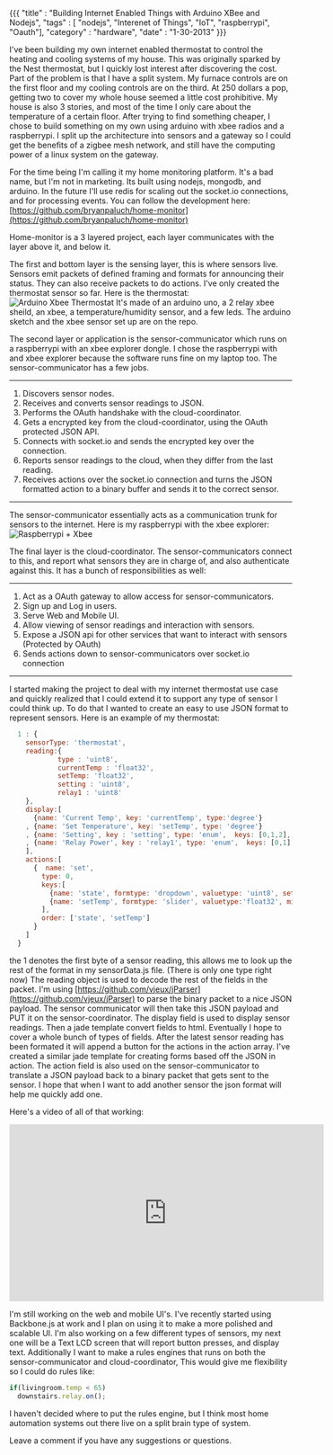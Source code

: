 ﻿{{{
    "title"    : "Building Internet Enabled Things with Arduino XBee and Nodejs",
    "tags"     : [ "nodejs", "Interenet of Things", "IoT", "raspberrypi", "Oauth"],
    "category" : "hardware",
    "date"     : "1-30-2013"
}}}

I've been building my own internet enabled thermostat
to control the heating and cooling systems of my house. This was
originally sparked by the Nest thermostat, but I quickly
lost interest after discovering the cost. Part of the problem is that I
have a split system. My furnace controls are on the first floor and my
cooling controls are on the third. At 250 dollars a pop, getting two to cover my whole house seemed a little cost prohibitive. 
My house is also 3 stories, and
most of the time I only care about the temperature of a certain floor.
After trying to find something cheaper, I chose to build something on my own using arduino with xbee radios and a
raspberrypi. I split up the architecture into sensors  and a gateway so I could get
the benefits of a zigbee mesh network, and  still have the computing
power of a linux system on the gateway.

For the time being I'm calling it my home monitoring platform. It's a
bad name, but I'm not in marketing.
Its built using nodejs, mongodb, and arduino. In the future I'll use
redis for scaling out the socket.io connections, and for processing
events. You can follow the development here:
[https://github.com/bryanpaluch/home-monitor](https://github.com/bryanpaluch/home-monitor)

Home-monitor is a 3 layered project, each layer communicates with the
layer above it, and below it.

The first and bottom layer is the
sensing layer, this is where sensors live. Sensors emit packets
of defined framing and formats for announcing their status. They can also receive packets to do actions. I've only created the thermostat sensor so far.
Here is the thermostat:
![Arduino Xbee Thermostat](http://i.imgur.com/sFW1XAD.jpg?1)
It's made of an arduino uno, a 2 relay xbee sheild, an xbee, a
temperature/humidity sensor, and a few leds. The arduino sketch and the
xbee sensor set up are on the repo.

The second layer or application is the sensor-communicator which runs on a
raspberrypi with an xbee explorer dongle. I chose the raspberrypi with
and xbee explorer because the software runs fine on my laptop too. The
sensor-communicator has a few jobs. 

---------------------------------------------------------------------
1. Discovers sensor nodes.
2. Receives and converts sensor readings to JSON.
3. Performs the OAuth handshake with the cloud-coordinator.
4. Gets a encrypted key from the cloud-coordinator, using the OAuth
   protected JSON API.
5. Connects with socket.io and sends the encrypted key over the
   connection.
6. Reports sensor readings to the cloud, when they differ from the
     last reading.
7. Receives actions over the socket.io connection and turns the JSON
     formatted action to a binary buffer and sends it to the correct
     sensor.
----------------------------------------------------------------------

The sensor-communicator essentially acts as a communication trunk for
sensors to the internet. Here is my raspberrypi with the xbee explorer:
![Raspberrypi + Xbee](http://i.imgur.com/ZFWdgRI.jpg)

The final layer is the cloud-coordinator. The sensor-communicators
connect to this, and report what sensors they are in charge of, and also
authenticate against this. It has a bunch of responsibilities as well:

--------------------------------------------------------------------
1. Act as a OAuth gateway to allow access for sensor-communicators.
2. Sign up and Log in users.
3. Serve Web and Mobile UI.
4. Allow viewing of sensor readings and interaction with sensors.
5. Expose a JSON api for other services that want to interact with
     sensors (Protected by OAuth)
6. Sends actions down to sensor-communicators over socket.io
     connection
---------------------------------------------------------------------

I started making the project to deal with my internet thermostat use case
and quickly realized that I could extend it to support any type of
sensor I could think up. To do that I wanted to create an easy to use
JSON format to represent sensors. Here is an example of my thermostat:

```javascript
  1 : {
    sensorType: 'thermostat',
    reading:{
            type : 'uint8',
            currentTemp : 'float32',
            setTemp: 'float32',
            setting : 'uint8',
            relay1 : 'uint8'
    },
    display:[
      {name: 'Current Temp', key: 'currentTemp', type:'degree'}
    , {name: 'Set Temperature', key: 'setTemp', type: 'degree'}
    , {name: 'Setting', key : 'setting', type: 'enum',  keys: [0,1,2], values:['auto', 'off', 'on']}
    , {name: 'Relay Power', key : 'relay1', type: 'enum',  keys: [0,1], values:['off', 'on']}
    ],
    actions:[
      {  name: 'set',
        type: 0,
        keys:[
          {name: 'state', formtype: 'dropdown', valuetype: 'uint8', settings:['auto', 'off', 'on'], values:[0, 1, 2]},
          {name: 'setTemp', formtype: 'slider', valuetype:'float32', min:50, max:80, value:60 }
        ],
        order: ['state', 'setTemp']
      }
    ]
  }
```
the 1 denotes the first byte of a sensor reading, this allows me to
look up the rest of the format in my sensorData.js file. (There is only
one type right now) The reading object is used to decode the rest of the
fields in the packet. I'm using
[https://github.com/vjeux/jParser](https://github.com/vjeux/jParser) to
parse the binary packet to a nice JSON payload. The sensor communicator
will then take this JSON payload and PUT it on the sensor-coordinator.
The display field is used to display sensor readings. Then a jade template convert fields to html. Eventually I
hope to cover a whole bunch of types of fields. After the latest sensor
reading has been formated it will append a button for the actions
in the action array. I've created a similar jade template for
creating forms based off the JSON in action. The action field is also
used on the sensor-communicator to translate a JSON payload
back to a binary packet that gets sent to the sensor. I hope that when I
want to add another sensor the json format will help me quickly add one.

Here's a video of all of that working:

<iframe width="560" height="315"
src="http://www.youtube.com/embed/tqz4VJnQyGA" frameborder="0"
allowfullscreen></iframe>

I'm still working on the web and mobile UI's. I've recently started
using Backbone.js at work and I plan on using it to make a more polished and
scalable UI. I'm also working on a few different types of sensors, my
next one will be a Text LCD screen that will report button presses, and
display text. Additionally I want to make a rules engines that runs
on both the sensor-communicator and cloud-coordinator, This would give me flexibility so I could do rules like:
```javascript
if(livingroom.temp < 65)
  downstairs.relay.on();
```

I haven't decided where to put the
rules engine, but I think most home automation systems out there live on
a split brain type of system.


Leave a comment if you
have any suggestions or questions.


